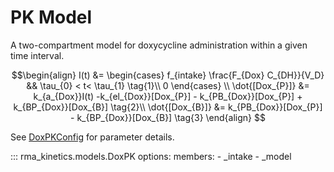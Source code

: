# PK Model

A two-compartment model for doxycycline administration within a given time interval.

$$\begin{align}
I(t) &= \begin{cases}
f_{intake} \frac{F_{Dox} C_{DH}}{V_D} && \tau_{0} < t< \tau_{1} \tag{1}\\
0
\end{cases} \\
\dot{[Dox_{P}]} &= k_{a_{Dox}}I(t) -k_{el_{Dox}}[Dox_{P}] - k_{PB_{Dox}}[Dox_{P}] + k_{BP_{Dox}}[Dox_{B}] \tag{2}\\
\dot{[Dox_{B}]} &= k_{PB_{Dox}}[Dox_{P}] - k_{BP_{Dox}}[Dox_{B}] \tag{3}
\end{align}
$$

See [DoxPKConfig](./config.md) for parameter details.

::: rma_kinetics.models.DoxPK
    options:
      members:
        - _intake
        - _model
